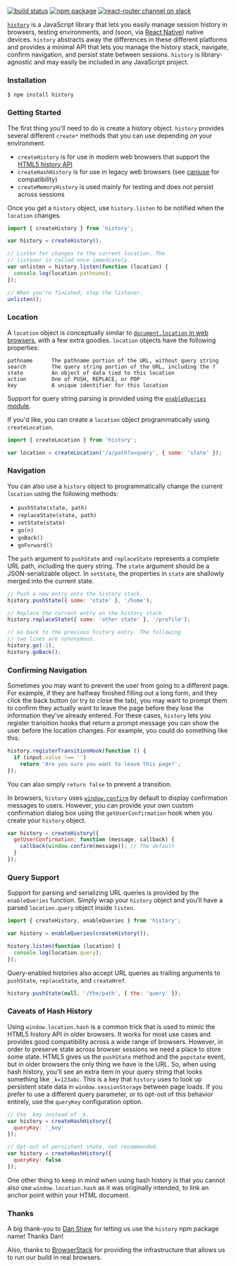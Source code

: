 [![build status](https://img.shields.io/travis/rackt/history/master.svg?style=flat-square)](https://travis-ci.org/rackt/history)
[![npm package](https://img.shields.io/npm/v/history.svg?style=flat-square)](https://www.npmjs.org/package/history)
[![react-router channel on slack](https://img.shields.io/badge/slack-react--router@reactiflux-61DAFB.svg?style=flat-square)](http://www.reactiflux.com)

[`history`](https://www.npmjs.com/package/history) is a JavaScript library that lets you easily manage session history in browsers, testing environments, and (soon, via [React Native](https://facebook.github.io/react-native/)) native devices. `history` abstracts away the differences in these different platforms and provides a minimal API that lets you manage the history stack, navigate, confirm navigation, and persist state between sessions. `history` is library-agnostic and may easily be included in any JavaScript project.

### Installation

    $ npm install history

### Getting Started

The first thing you'll need to do is create a history object. `history` provides several different `create*` methods that you can use depending on your environment.

- `createHistory` is for use in modern web browsers that support the [HTML5 history API](http://diveintohtml5.info/history.html)
- `createHashHistory` is for use in legacy web browsers (see [caniuse](http://caniuse.com/#feat=history) for compatibility)
- `createMemoryHistory` is used mainly for testing and does not persist across sessions

Once you get a `history` object, use `history.listen` to be notified when the `location` changes.

```js
import { createHistory } from 'history';

var history = createHistory();

// Listen for changes to the current location. The
// listener is called once immediately.
var unlisten = history.listen(function (location) {
  console.log(location.pathname);
});

// When you're finished, stop the listener.
unlisten();
```

### Location

A `location` object is conceptually similar to [`document.location` in web browsers](https://developer.mozilla.org/en-US/docs/Web/API/Document/location), with a few extra goodies. `location` objects have the following properties:

```
pathname      The pathname portion of the URL, without query string
search        The query string portion of the URL, including the ?
state         An object of data tied to this location
action        One of PUSH, REPLACE, or POP
key           A unique identifier for this location
```

Support for query string parsing is provided using the [`enableQueries` module](#query-support).

If you'd like, you can create a `location` object programmatically using `createLocation`.

```js
import { createLocation } from 'history';

var location = createLocation('/a/path?a=query', { some: 'state' });
```

### Navigation

You can also use a `history` object to programmatically change the current `location` using the following methods:

- `pushState(state, path)`
- `replaceState(state, path)`
- `setState(state)`
- `go(n)`
- `goBack()`
- `goForward()`

The `path` argument to `pushState` and `replaceState` represents a complete URL path, including the query string. The `state` argument should be a JSON-serializable object. In `setState`, the properties in `state` are shallowly merged into the current state.

```js
// Push a new entry onto the history stack.
history.pushState({ some: 'state' }, '/home');

// Replace the current entry on the history stack.
history.replaceState({ some: 'other state' }, '/profile');

// Go back to the previous history entry. The following
// two lines are synonymous.
history.go(-1);
history.goBack();
```

### Confirming Navigation

Sometimes you may want to prevent the user from going to a different page. For example, if they are halfway finished filling out a long form, and they click the back button (or try to close the tab), you may want to prompt them to confirm they actually want to leave the page before they lose the information they've already entered. For these cases, `history` lets you register transition hooks that return a prompt message you can show the user before the location changes. For example, you could do something like this:

```js
history.registerTransitionHook(function () {
  if (input.value !== '')
    return 'Are you sure you want to leave this page?';
});
```

You can also simply `return false` to prevent a transition.

In browsers, `history` uses [`window.confirm`](https://developer.mozilla.org/en-US/docs/Web/API/Window/confirm) by default to display confirmation messages to users. However, you can provide your own custom confirmation dialog box using the `getUserConfirmation` hook when you create your `history` object.

```js
var history = createHistory({
  getUserConfirmation: function (message, callback) {
    callback(window.confirm(message)); // The default
  }
});
```

### Query Support

Support for parsing and serializing URL queries is provided by the `enableQueries` function. Simply wrap your `history` object and you'll have a parsed `location.query` object inside `listen`.

```js
import { createHistory, enableQueries } from 'history';

var history = enableQueries(createHistory());

history.listen(function (location) {
  console.log(location.query);
});
```

Query-enabled histories also accept URL queries as trailing arguments to `pushState`, `replaceState`, and `createHref`.

```js
history.pushState(null, '/the/path', { the: 'query' });
```

### Caveats of Hash History

Using `window.location.hash` is a common trick that is used to mimic the HTML5 history API in older browsers. It works for most use cases and provides good compatibility across a wide range of browsers. However, in order to preserve state across browser sessions we need a place to store some state. HTML5 gives us the `pushState` method and the `popstate` event, but in older browsers the only thing we have is the URL. So, when using hash history, you'll see an extra item in your query string that looks something like `_k=123abc`. This is a key that `history` uses to look up persistent state data in `window.sessionStorage` between page loads. If you prefer to use a different query parameter, or to opt-out of this behavior entirely, use the `queryKey` configuration option.

```js
// Use _key instead of _k.
var history = createHashHistory({
  queryKey: '_key'
});

// Opt-out of persistent state, not recommended.
var history = createHashHistory({
  queryKey: false
});
```

One other thing to keep in mind when using hash history is that you cannot also use `window.location.hash` as it was originally intended, to link an anchor point within your HTML document.

### Thanks

A big thank-you to [Dan Shaw](https://www.npmjs.com/~dshaw) for letting us use the `history` npm package name! Thanks Dan!

Also, thanks to [BrowserStack](https://www.browserstack.com/) for providing the infrastructure that allows us to run our build in real browsers.

